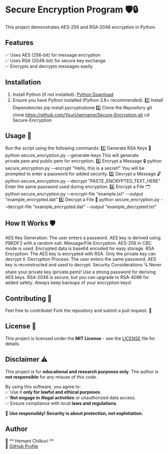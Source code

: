 # Secure Encryption Program 🛡️🔒

This project demonstrates AES-256 and RSA-2048 encryption in Python.

## Features
✅ Uses AES (256-bit) for message encryption  
✅ Uses RSA (2048-bit) for secure key exchange  
✅ Encrypts and decrypts messages easily  

## Installation
1. Install Python (if not installed): [Python Download](https://www.python.org/downloads/)
2. Ensure you have Python installed (Python 3.8+ recommended).
1️⃣ Install Dependencies
pip install pycryptodome
2️⃣ Clone the Repository
git clone https://github.com/YourUsername/Secure-Encryption.git
cd Secure-Encryption

## Usage 🚀
Run the script using the following commands:
1️⃣ Generate RSA Keys 🔑
python secure_encryption.py --generate-keys
This will generate private.pem and public.pem for encryption.
2️⃣ Encrypt a Message 🔒
python secure_encryption.py --encrypt "Hello, this is a secret!"
You will be prompted to enter a password for added security.
3️⃣ Decrypt a Message 🔓
python secure_encryption.py --decrypt "PASTE_ENCRYPTED_TEXT_HERE"
Enter the same password used during encryption.
4️⃣ Encrypt a File 🗂️
python secure_encryption.py --encrypt-file "example.txt" --output "example_encrypted.dat"
5️⃣ Decrypt a File 📂
python secure_encryption.py --decrypt-file "example_encrypted.dat" --output "example_decrypted.txt"

## How It Works 🛡️
AES Key Generation:
The user enters a password.
AES key is derived using PBKDF2 with a random salt.
Message/File Encryption:
AES-256 in CBC mode is used.
Encrypted data is base64 encoded for easy storage.
RSA Encryption:
The AES key is encrypted with RSA.
Only the private key can decrypt it.
Decryption Process:
The user enters the same password.
AES key is reconstructed and used to decrypt.
Security Considerations 🔍
Never share your private key (private.pem)!
Use a strong password for deriving AES keys.
RSA-2048 is secure, but you can upgrade to RSA-4096 for added safety.
Always keep backups of your encryption keys!

## Contributing 🤝
Feel free to contribute! Fork the repository and submit a pull request. 🚀

 ## License 📜
This project is licensed under the **MIT License** - see the [LICENSE](LICENSE) file for details.

## Disclaimer ⚠️  
This project is for **educational and research purposes only**. The author is **not responsible** for any misuse of this code.  

By using this software, you agree to:  
✅ Use it **only for lawful and ethical purposes**.  
✅ **Not engage in illegal activities** or unauthorized data access.  
✅ Ensure compliance with local **laws and regulations**.  

🔹 **Use responsibly! Security is about protection, not exploitation.**  

## Author
👤 ** Hemant Chilkuri **  
🔗 [GitHub Profile](https://github.com/hemantchilkuri)  
